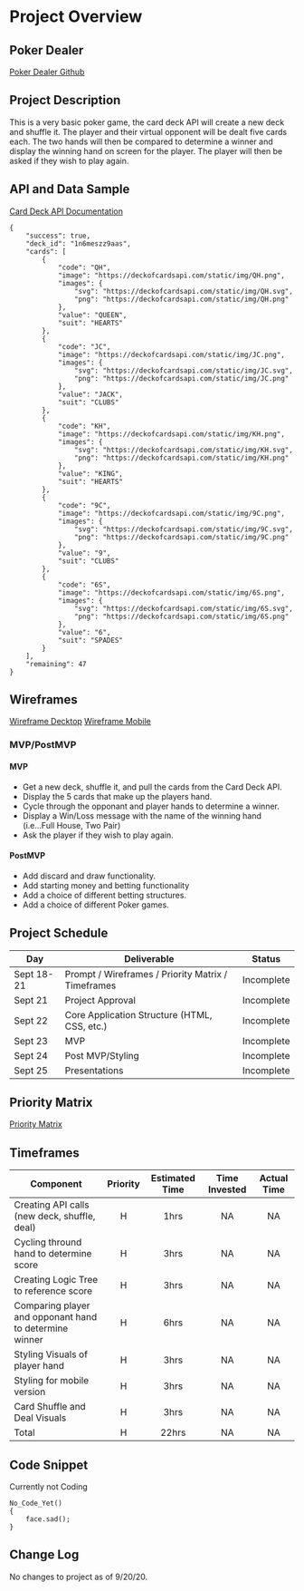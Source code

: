 # Project Overview

## Poker Dealer

[Poker Dealer Github](https://github.com/omegadesigner/Poker-Dealer)

## Project Description

This is a very basic poker game, the card deck API will create a new deck and shuffle it. The player and their virtual opponent will be dealt five cards each. The two hands will then be compared to determine a winner and display the winning hand on screen for the player. The player will then be asked if they wish to play again.

## API and Data Sample

[Card Deck API Documentation](http://deckofcardsapi.com/)

```
{
    "success": true,
    "deck_id": "1n6meszz9aas",
    "cards": [
        {
            "code": "QH",
            "image": "https://deckofcardsapi.com/static/img/QH.png",
            "images": {
                "svg": "https://deckofcardsapi.com/static/img/QH.svg",
                "png": "https://deckofcardsapi.com/static/img/QH.png"
            },
            "value": "QUEEN",
            "suit": "HEARTS"
        },
        {
            "code": "JC",
            "image": "https://deckofcardsapi.com/static/img/JC.png",
            "images": {
                "svg": "https://deckofcardsapi.com/static/img/JC.svg",
                "png": "https://deckofcardsapi.com/static/img/JC.png"
            },
            "value": "JACK",
            "suit": "CLUBS"
        },
        {
            "code": "KH",
            "image": "https://deckofcardsapi.com/static/img/KH.png",
            "images": {
                "svg": "https://deckofcardsapi.com/static/img/KH.svg",
                "png": "https://deckofcardsapi.com/static/img/KH.png"
            },
            "value": "KING",
            "suit": "HEARTS"
        },
        {
            "code": "9C",
            "image": "https://deckofcardsapi.com/static/img/9C.png",
            "images": {
                "svg": "https://deckofcardsapi.com/static/img/9C.svg",
                "png": "https://deckofcardsapi.com/static/img/9C.png"
            },
            "value": "9",
            "suit": "CLUBS"
        },
        {
            "code": "6S",
            "image": "https://deckofcardsapi.com/static/img/6S.png",
            "images": {
                "svg": "https://deckofcardsapi.com/static/img/6S.svg",
                "png": "https://deckofcardsapi.com/static/img/6S.png"
            },
            "value": "6",
            "suit": "SPADES"
        }
    ],
    "remaining": 47
}
```

## Wireframes

[Wireframe Decktop](https://i.imgur.com/FqyOf76.jpg)
[Wireframe Mobile](https://i.imgur.com/S3CZzbU.jpg)

### MVP/PostMVP

#### MVP 

- Get a new deck, shuffle it, and pull the cards from the Card Deck API.
- Display the 5 cards that make up the players hand.
- Cycle through the opponant and player hands to determine a winner.
- Display a Win/Loss message with the name of the winning hand (i.e...Full House, Two Pair)
- Ask the player if they wish to play again.

#### PostMVP  

- Add discard and draw functionality.
- Add starting money and betting functionality
- Add a choice of different betting structures.
- Add a choice of different Poker games.

## Project Schedule

|  Day | Deliverable | Status
|---|---| ---|
|Sept 18-21| Prompt / Wireframes / Priority Matrix / Timeframes | Incomplete
|Sept 21| Project Approval | Incomplete
|Sept 22| Core Application Structure (HTML, CSS, etc.) | Incomplete
|Sept 23| MVP | Incomplete
|Sept 24| Post MVP/Styling | Incomplete
|Sept 25| Presentations | Incomplete

## Priority Matrix

[Priority Matrix](https://i.imgur.com/SFkijDi.jpg)

## Timeframes

| Component | Priority | Estimated Time | Time Invested | Actual Time |
| --- | :---: |  :---: | :---: | :---: |
| Creating API calls (new deck, shuffle, deal) | H | 1hrs| NA | NA |
| Cycling thround hand to determine score| H | 3hrs| NA | NA |
| Creating Logic Tree to reference score | H | 3hrs| NA | NA |
| Comparing player and opponant hand to determine winner | H | 6hrs| NA | NA |
| Styling Visuals of player hand | H | 3hrs| NA | NA |
| Styling for mobile version | H | 3hrs| NA | NA |
| Card Shuffle and Deal Visuals | H | 3hrs| NA | NA |
| Total | H | 22hrs| NA | NA |

## Code Snippet

Currently not Coding 

```
No_Code_Yet()
{
	face.sad();
}
```

## Change Log

No changes to project as of 9/20/20.
